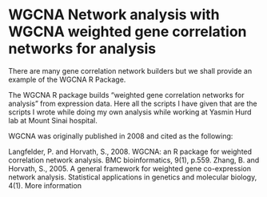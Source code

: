 # WGCNA Network analysis with WGCNA weighted gene correlation networks for analysis
There are many gene correlation network builders but we shall provide an example of the WGCNA R Package.

The WGCNA R package builds “weighted gene correlation networks for analysis” from expression data. Here all the scripts I have given that are the scripts I wrote while doing my own analysis while working at Yasmin Hurd lab at Mount Sinai hospital.

WGCNA was originally published in 2008 and cited as the following:

Langfelder, P. and Horvath, S., 2008. WGCNA: an R package for weighted correlation network analysis. BMC bioinformatics, 9(1), p.559.
Zhang, B. and Horvath, S., 2005. A general framework for weighted gene co-expression network analysis. Statistical applications in genetics and molecular biology, 4(1).
More information
